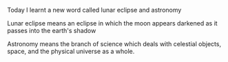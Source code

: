 Today I learnt a new word called lunar eclipse and astronomy



Lunar eclipse means an eclipse in which the moon appears darkened as it passes into the earth's shadow



Astronomy means the branch of science which deals with celestial objects, space, and the physical universe as a whole.